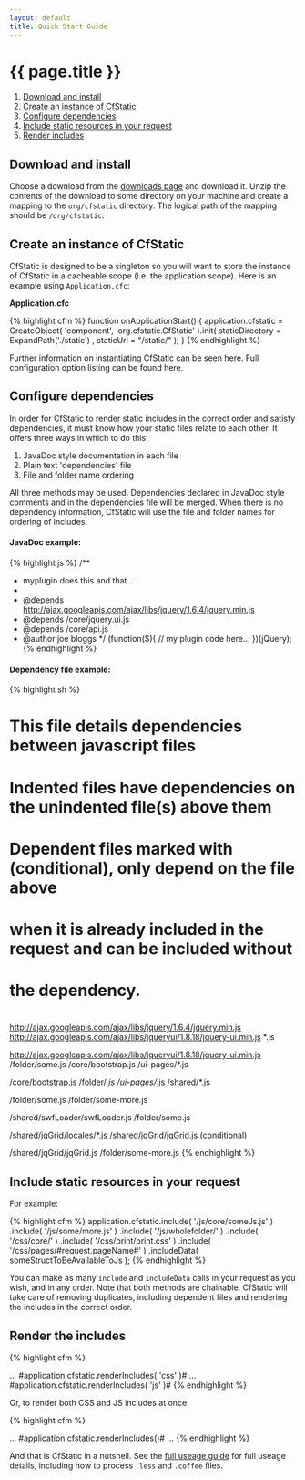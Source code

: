 ```yaml
---
layout: default
title: Quick Start Guide
---
```


# {{ page.title }}

1. [Download and install](#install)
2. [Create an instance of CfStatic](#create-instance)
3. [Configure dependencies](#configure-dependencies)
4. [Include static resources in your request](#include-resources)
5. [Render includes](#render-includes)

<a id="install"></a>
## Download and install

Choose a download from the [downloads page](downloads.html) and download it. Unzip the contents of the download to some directory on your machine and create a mapping to the `org/cfstatic` directory. The logical path of the mapping should be `/org/cfstatic`.

<a id="create-instance"></a>
## Create an instance of CfStatic

CfStatic is designed to be a singleton so you will want to store the instance of CfStatic in a cacheable scope (i.e. the application scope). Here is an example using `Application.cfc`:

**Application.cfc**

{% highlight cfm %}
<cfscript>
    function onApplicationStart() {
        application.cfstatic = CreateObject( 'component', 'org.cfstatic.CfStatic' ).init(
            staticDirectory = ExpandPath('./static')
          , staticUrl       = "/static/"
        );
    }
</cfscript>
{% endhighlight %}

Further information on instantiating CfStatic can be seen here. Full configuration option listing can be found here.

<a id="configure-dependencies"></a>
## Configure dependencies

In order for CfStatic to render static includes in the correct order and satisfy dependencies, it must know how your static files relate to each other. It offers three ways in which to do this:

1. JavaDoc style documentation in each file
2. Plain text 'dependencies' file
3. File and folder name ordering

All three methods may be used. Dependencies declared in JavaDoc style comments and in the dependencies file will be merged. When there is no dependency information, CfStatic will use the file and folder names for ordering of includes.

#### JavaDoc example:
{% highlight js %}
/**
 * myplugin does this and that...
 *
 * @depends http://ajax.googleapis.com/ajax/libs/jquery/1.6.4/jquery.min.js
 * @depends /core/jquery.ui.js
 * @depends /core/api.js
 * @author joe bloggs
 */
(function($){
     // my plugin code here...
})(jQuery);
{% endhighlight %}

#### Dependency file example:
{% highlight sh %}
##
# This file details dependencies between javascript files
#
# Indented files have dependencies on the unindented file(s) above them
# Dependent files marked with (conditional), only depend on the file above
# when it is already included in the request and can be included without
# the dependency.
#

http://ajax.googleapis.com/ajax/libs/jquery/1.6.4/jquery.min.js
    http://ajax.googleapis.com/ajax/libs/jqueryui/1.8.18/jquery-ui.min.js
    *.js

http://ajax.googleapis.com/ajax/libs/jqueryui/1.8.18/jquery-ui.min.js
    /folder/some.js
    /core/bootstrap.js
    /ui-pages/*.js

/core/bootstrap.js
    /folder/*.js
    /ui-pages/*.js
    /shared/*.js

/folder/some.js
    /folder/some-more.js

/shared/swfLoader/swfLoader.js
    /folder/some.js

/shared/jqGrid/locales/*.js
    /shared/jqGrid/jqGrid.js (conditional)

/shared/jqGrid/jqGrid.js
    /folder/some-more.js
{% endhighlight %}

<a id="include-resources"></a>
## Include static resources in your request

For example:

{% highlight cfm %}
<cfscript>
    application.cfstatic.include( '/js/core/someJs.js' )
                        .include( '/js/some/more.js' )
                        .include( '/js/wholefolder/' )
                        .include( '/css/core/' )
                        .include( '/css/print/print.css' )
                        .include( '/css/pages/#request.pageName#' )
                        .includeData( someStructToBeAvailableToJs );
</cfscript>
{% endhighlight %}

You can make as many `include` and `includeData` calls in your request as you wish, and in any order. Note that both methods are chainable. CfStatic will take care of removing duplicates, including dependent files and rendering the includes in the correct order.

<a id="render-includes"></a>
## Render the includes

{% highlight cfm %}
<html>
    <head>
        ...
        #application.cfstatic.renderIncludes( 'css' )#
    </head>
    <body>
        ...
        #application.cfstatic.renderIncludes( 'js' )#
    </body>
</html>
{% endhighlight %}

Or, to render both CSS and JS includes at once:

{% highlight cfm %}
<html>
    <head>
        ...
        #application.cfstatic.renderIncludes()#
    </head>
    ...
{% endhighlight %}

And that is CfStatic in a nutshell. See the [full useage guide](full-guide.html) for full useage details, including how to process `.less` and `.coffee` files.